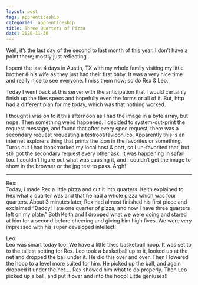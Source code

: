 ```yaml
---
layout: post 
tags: apprenticeship
categories: apprenticeship
title: Three Quarters of Pizza
date: 2020-11-30
---
```


Well, it’s the last day of the second to last month of this year.  I don’t have a point there; mostly just reflecting.  

I spent the last 4 days in Austin, TX with my whole family visiting my little brother & his wife as they just had their first baby.  It was a very nice time and really nice to see everyone.  I miss them now; so do Rex & Leo.  

Today I went back at this server with the anticipation that I would certainly finish up the files specs and hopefully even the forms or all of it.  But, http had a different plan for me today, which was that nothing worked.  

I thought i was on to it this afternoon as I had the image in a byte array, but nope.  Then something weird happened.  I decided to system-out-print the request message, and found that after every spec request, there was a secondary request requesting a testroot/favicon.ico.  Apparently this is an internet explorers thing that prints the icon in the favorites or something. Turns out I had bookmarked my local host & port, so I un-favorited that, but still got the secondary request every other ask.  It was happening in safari too.  I couldn't figure out what was causing it, and i couldn’t get the image to show in the browser or the jpg test to pass.  Argh!


***
Rex:  
Today, i made Rex a little pizza and cut it into quarters.  Keith explained to Rex what a quarter was and that he had a whole pizza which was four quarters.  About 3 minutes later, Rex had almost finished his first piece and exclaimed “Daddy!  I ate one quarter of pizza, and now I have three quarters left on my plate.”  Both Keith and I dropped what we were doing and stared at him for a second before cheering and giving him high fives.  We were very impressed with his super developed intellect!

Leo:  
Leo was smart today too!  We have a little tikes basketball hoop.  It was set to to the tallest setting for Rex.  Leo took a basketball up to it, looked up at the net and dropped the ball under it.  He did this over and over.  Then I lowered the hoop to a level more suited for him.  He picked up the ball, and again dropped it under the net…. Rex showed him what to do properly.  Then Leo picked up a ball, and put it over and into the hoop!  Little geniuses!!


